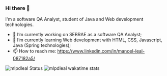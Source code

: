### Hi there 👋

I'm a software QA Analyst, student of Java and Web development technologies.

- 🔭 I’m currently working on SEBRAE as a software QA Analyst;
- 🌱 I’m currently learning Web development with HTML, CSS, Javascript, Java (Spring technologies);
- 📫 How to reach me: https://www.linkedin.com/in/manoel-leal-087182a5/

![mlpdleal Status](https://github-readme-stats.vercel.app/api?username=mlpdleal&show_icons=true)
![mlpdleal wakatime stats](https://github-readme-stats.vercel.app/api/wakatime?username=mlpdleal)



